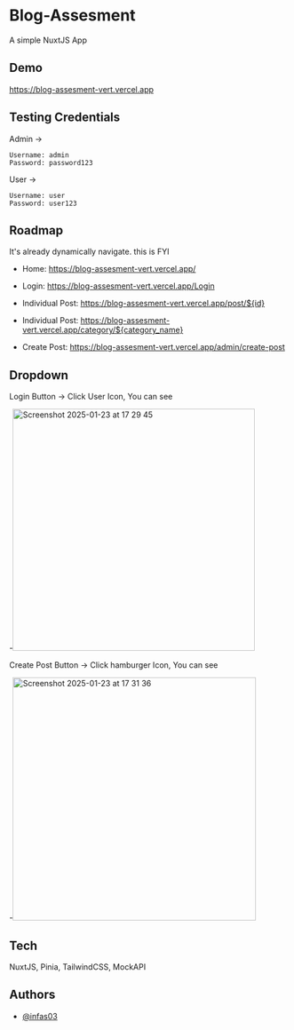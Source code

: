 
# Blog-Assesment
A simple NuxtJS App

## Demo
https://blog-assesment-vert.vercel.app


## Testing Credentials
Admin ->

    Username: admin
    Password: password123

User ->

    Username: user
    Password: user123

## Roadmap
It's already dynamically navigate. this is FYI

- Home: https://blog-assesment-vert.vercel.app/

- Login: https://blog-assesment-vert.vercel.app/Login

- Individual Post: https://blog-assesment-vert.vercel.app/post/${id}

- Individual Post: https://blog-assesment-vert.vercel.app/category/${category_name}

- Create Post: https://blog-assesment-vert.vercel.app/admin/create-post

## Dropdown

Login Button -> Click User Icon, You can see

-<img width="436" alt="Screenshot 2025-01-23 at 17 29 45" src="https://github.com/user-attachments/assets/7b240e3b-d904-413d-b799-13da6a9ad5ca" />


Create Post Button -> Click hamburger Icon, You can see

-<img width="438" alt="Screenshot 2025-01-23 at 17 31 36" src="https://github.com/user-attachments/assets/aed6967b-847e-46ba-8306-0f2e39dba19a" />

## Tech
NuxtJS, Pinia, TailwindCSS, MockAPI

## Authors
- [@infas03](https://www.github.com/infas03)
